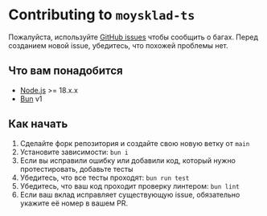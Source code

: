 # Contributing to `moysklad-ts`
Пожалуйста, используйте [GitHub issues](https://github.com/MonsterDeveloper/moysklad-ts/issues) чтобы сообщить о багах. Перед созданием новой issue, убедитесь, что похожей проблемы нет.

## Что вам понадобится

- [Node.js](https://nodejs.org/en/) >= 18.x.x
- [Bun](https://bun.sh) v1

## Как начать
1. Сделайте форк репозитория и создайте свою новую ветку от `main`
1. Установите зависимости: `bun i`
1. Если вы исправили ошибку или добавили код, который нужно протестировать, добавьте тесты
1. Убедитесь, что все тесты проходят: `bun run test`
1. Убедитесь, что ваш код проходит проверку линтером: `bun lint`
1. Если ваш вклад исправляет существующую issue, обязательно укажите её номер в вашем PR.